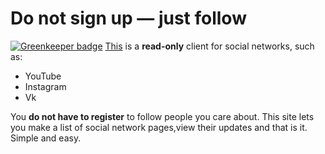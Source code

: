 Do not sign up — just follow
============================

[![Greenkeeper badge](https://badges.greenkeeper.io/Hermanya/follow.svg)](https://greenkeeper.io/)
[This](http://hermanya.github.io/follow) is a **read-only** client for social networks, such as:
* YouTube
* Instagram
* Vk

You **do not have to register** to follow people you care about. This site lets you make a list of social network pages,view their updates and that is it. Simple and easy.
